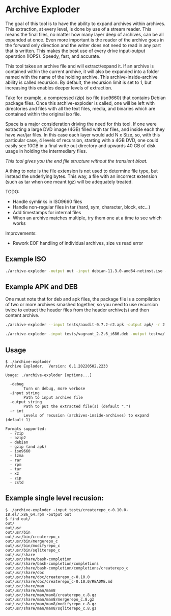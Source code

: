 # Archive Exploder

The goal of this tool is to have the ability to expand archives within archives.  This extraction, at every level, is done by use of a stream reader.  This means the final files, no matter how many layer deep of archives, can be all expanded at once.  Even more important is the reader of the archive goes in the forward only direction and the writer does not need to read in any part that is written.  This makes the best use of every drive input-output operation (IOPS).  Speedy, fast, and accurate.

This tool takes an archive file and will extract/expand it.  If an archive is contained within the current archive, it will also be expanded into a folder named with the name of the holding archive.  This archive-inside-archive ability is called recursion. By default, the recursion limit is set to 1, but increasing this enables deeper levels of extraction.

Take for example, a compressed (zip) iso file (iso9660) that contains Debian package files.  Once this archive-exploder is called, one will be left with directories and files with all the text files, media, and binaries which are contained within the original iso file.

Space is a major consideration driving the need for this tool.  If one were extracting a large DVD image (4GB) filled with tar files, and inside each they have war/jar files.  In this case each layer would add N x Size, so, with this particular case, 4 levels of recursion, starting with a 4GB DVD, one could easily see 10GB in a final write out directory and upwards 40 GB of disk usage in holding the intermediary files.

*This tool gives you the end file structure without the transient bloat.*

A thing to note is the file extension is not used to determine file type, but instead the underlying bytes.  This way, a file with an incorrect extension (such as tar when one meant tgz) will be adequately treated.


TODO:
- Handle symlinks in ISO9660 files
- Handle non-regular files in tar (hard, sym, character, block, etc...)
- Add timestamps for internal files
- When an archive matches multiple, try them one at a time to see which works

Improvements:
- Rework EOF handling of individual archives, size vs read error

## Example ISO
```bash
./archive-exploder -output out -input debian-11.3.0-amd64-netinst.iso -r 3
```

## Example APK and DEB
One must note that for deb and apk files, the package file is a compilation of two or more archives smashed together, so you need to use recursion twice to extract the header files from the header archive(s) and then content archive.
```bash
./archive-exploder --input tests/aaudit-0.7.2-r2.apk -output apk/ -r 2
```

```bash
./archive-exploder -input tests/vagrant_2.2.6_i686.deb -output testva/ -r 2
```

## Usage
```
$ ./archive-exploder
Archive Exploder,  Version: 0.1.20220502.2233

Usage: ./archive-exploder [options...]

  -debug
        Turn on debug, more verbose
  -input string
        Path to input archive file
  -output string
        Path to put the extracted file(s) (default ".")
  -r int
        Levels of recusion (archives-inside-archives) to expand (default 1)

Formats supported:
  - 7zip
  - bzip2
  - debian
  - gzip (and apk)
  - iso9660
  - lzma
  - rar
  - rpm
  - tar
  - xz
  - zip
  - zstd
```

## Example single level recusion:

```
$ ./archive-exploder -input tests/createrepo_c-0.10.0-18.el7.x86_64.rpm -output out
$ find out/
out/
out/usr
out/usr/bin
out/usr/bin/createrepo_c
out/usr/bin/mergerepo_c
out/usr/bin/modifyrepo_c
out/usr/bin/sqliterepo_c
out/usr/share
out/usr/share/bash-completion
out/usr/share/bash-completion/completions
out/usr/share/bash-completion/completions/createrepo_c
out/usr/share/doc
out/usr/share/doc/createrepo_c-0.10.0
out/usr/share/doc/createrepo_c-0.10.0/README.md
out/usr/share/man
out/usr/share/man/man8
out/usr/share/man/man8/createrepo_c.8.gz
out/usr/share/man/man8/mergerepo_c.8.gz
out/usr/share/man/man8/modifyrepo_c.8.gz
out/usr/share/man/man8/sqliterepo_c.8.gz
```
